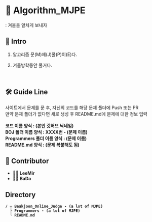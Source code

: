 # 🍗 Algorithm_MJPE
: 겨울을 알차게 보내자

## 🎈 Intro

1. 알고리즘 문(M)제(J)풀(P)이(E)다.

2. 겨울방학동안 풀거다.

<br>

## 🛠 Guide Line
사이트에서 문제를 푼 후, 자신의 코드를 해당 문제 폴더에 Push 또는 PR<br>
만약 문제 폴더가 없다면 새로 생성 후 README.md에 문제에 대한 정보 입력<br><br>
<b>코드 이름 양식 : (본인 깃허브 닉네임)<br>
<b>BOJ 폴더 이름 양식 : XXXX번 - (문제 이름)<br>
<b>Programmers 폴더 이름 양식 : (문제 이름)<br>
<b>README.md 양식 : (문제 복붙해도 됨)

## 👫 Contributor

* 🧗‍♂️ LeeMir
* 🧗‍♀️ BaDa

## Directory
```
/ ┬ Beakjoon_Online_Judge - (a lot of MJPE)
  ├ Programmers - (a lot of MJPE)
  └ README.md
```

